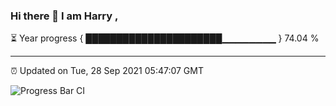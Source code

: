 ### Hi there 👋 I am Harry , 

⏳ Year progress { ██████████████████████▁▁▁▁▁▁▁▁ } 74.04 %

---

⏰ Updated on Tue, 28 Sep 2021 05:47:07 GMT

![Progress Bar CI](https://github.com/duykhang68/duykhang68/workflows/Progress%20Bar%20CI/badge.svg)

